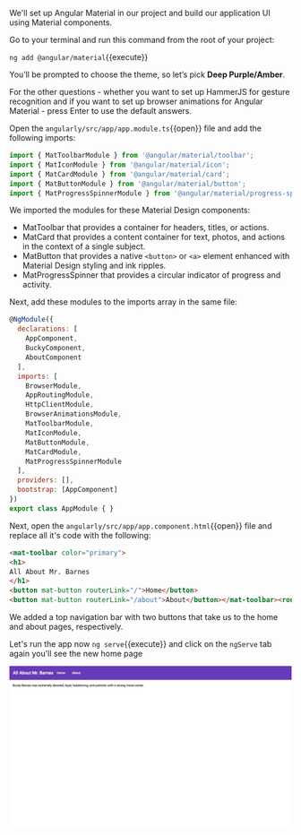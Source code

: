 We'll set up Angular Material in our project and build our application UI using Material components.

Go to your terminal and run this command from the root of your project:

`ng add @angular/material`{{execute}}

You’ll be prompted to choose the theme, so let’s pick **Deep Purple/Amber**.

For the other questions - whether you want to set up HammerJS for gesture recognition and if you want to set up browser animations for Angular Material - press Enter to use the default answers.

Open the  `angularly/src/app/app.module.ts`{{open}}  file and add the following imports:

```javascript
import { MatToolbarModule } from '@angular/material/toolbar';
import { MatIconModule } from '@angular/material/icon';
import { MatCardModule } from '@angular/material/card';
import { MatButtonModule } from '@angular/material/button';
import { MatProgressSpinnerModule } from '@angular/material/progress-spinner';
```

We imported the modules for these Material Design components:

- MatToolbar that provides a container for headers, titles, or actions.
- MatCard that provides a content container for text, photos, and actions in the context of a single subject.
- MatButton that provides a native  `<button>`  or  `<a>`  element enhanced with Material Design styling and ink ripples.
- MatProgressSpinner that provides a circular indicator of progress and activity.

Next, add these modules to the imports array in the same file:

```javascript
@NgModule({
  declarations: [
    AppComponent,
    BuckyComponent,
    AboutComponent
  ],
  imports: [
    BrowserModule,
    AppRoutingModule,
    HttpClientModule,
    BrowserAnimationsModule,
    MatToolbarModule,
    MatIconModule,
    MatButtonModule,
    MatCardModule,
    MatProgressSpinnerModule
  ],
  providers: [],
  bootstrap: [AppComponent]
})
export class AppModule { }
```

Next, open the  `angularly/src/app/app.component.html`{{open}}  file and replace all it's code with the following:

```html
<mat-toolbar color="primary">  
<h1>  
All About Mr. Barnes
</h1>  
<button mat-button routerLink="/">Home</button>  
<button mat-button routerLink="/about">About</button></mat-toolbar><router-outlet></router-outlet>
```

We added a top navigation bar with two buttons that take us to the home and about pages, respectively.

Let's run the app now `ng serve`{{execute}} and click on the `ngServe` tab again you'll see the new home page

![Home Page](./assets/home-page.jpg)